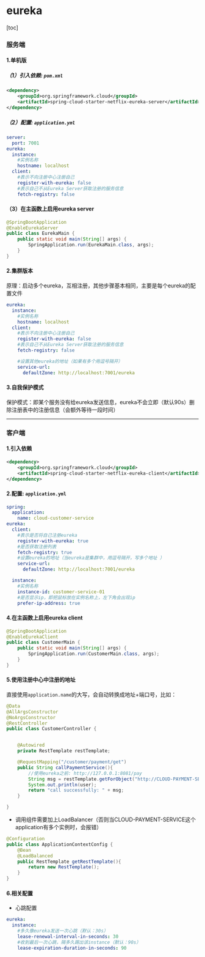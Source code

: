 # eureka

[toc]

### 服务端

#### 1.单机版

##### （1）引入依赖: `pom.xml`
```xml
<dependency>
    <groupId>org.springframework.cloud</groupId>
    <artifactId>spring-cloud-starter-netflix-eureka-server</artifactId>
</dependency>
```

##### （2）配置: `application.yml`
```yaml
server:
  port: 7001
eureka:
  instance:
    #实例名称
    hostname: localhost
  client:
    #表示不向注册中心注册自己
    register-with-eureka: false
    #表示自己不从Eureka Server获取注册的服务信息
    fetch-registry: false
```

#### （3）在主函数上启用eureka server
```java
@SpringBootApplication
@EnableEurekaServer
public class EurekaMain {
    public static void main(String[] args) {
        SpringApplication.run(EurekaMain.class, args);
    }
}
```

#### 2.集群版本
原理：启动多个eureka，互相注册，其他步骤基本相同，主要是每个eureka的配置文件

```yaml
eureka:
  instance:
    #实例名称
    hostname: localhost
  client:
    #表示不向注册中心注册自己
    register-with-eureka: false
    #表示自己不从Eureka Server获取注册的服务信息
    fetch-registry: false

    #设置其他eureka的地址（如果有多个用逗号隔开）
    service-url:
      defaultZone: http://localhost:7001/eureka
```

#### 3.自我保护模式
保护模式：即某个服务没有给eureka发送信息，eureka不会立即（默认90s）删除注册表中的注册信息（会额外等待一段时间）

***

### 客户端

#### 1.引入依赖
```xml
<dependency>
    <groupId>org.springframework.cloud</groupId>
    <artifactId>spring-cloud-starter-netflix-eureka-client</artifactId>
</dependency>
```

#### 2.配置: `application.yml`
```yaml
spring:
  application:
    name: cloud-customer-service
eureka:
  client:
    #表示是否将自己注册eureka
    register-with-eureka: true
    #是否获取注册列表
    fetch-registry: true
    #设置eureka的地址（当eureka是集群中，用逗号隔开，写多个地址 ）
    service-url:
      defaultZone: http://localhost:7001/eureka

  instance:
    #实例名称
    instance-id: customer-service-01
    #是否显示ip，即把鼠标放在实例名称上，左下角会出现ip
    prefer-ip-address: true
```

#### 4.在主函数上启用eureka client
```java
@SpringBootApplication
@EnableEurekaClient
public class CustomerMain {
    public static void main(String[] args) {
        SpringApplication.run(CustomerMain.class, args);
    }
}
```

#### 5.使用注册中心中注册的地址
直接使用`application.name`的大写，会自动转换成地址+端口号，比如：
```java
@Data
@AllArgsConstructor
@NoArgsConstructor
@RestController
public class CustomerController {


    @Autowired
    private RestTemplate restTemplate;

    @RequestMapping("/customer/payment/get")
    public String callPaymentService(){
        //使用eureka之前: http://127.0.0.1:8081/pay
        String msg = restTemplate.getForObject("http://CLOUD-PAYMENT-SERVICE/pay", String.class);
        System.out.println(user);
        return "call successfully: " + msg;
    }

}
```

* 调用组件需要加上LoadBalancer（否则当CLOUD-PAYMENT-SERVICE这个application有多个实例时，会报错）
```java
@Configuration
public class ApplicationContextConfig {
    @Bean
    @LoadBalanced
    public RestTemplate getRestTemplate(){
        return new RestTemplate();
    }
}
```


#### 6.相关配置
* 心跳配置
```yml
eureka:
  instance:
    #多久像eureka发送一次心跳（默认：30s）
    lease-renewal-interval-in-seconds: 30
    #收到最后一次心跳，隔多久踢出该instance（默认：90s）
    lease-expiration-duration-in-seconds: 90
```
